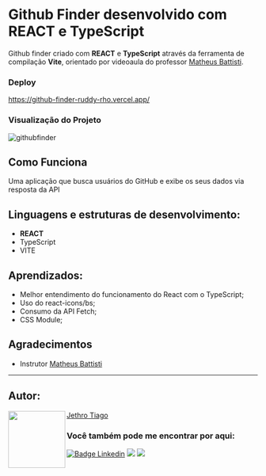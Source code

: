 ﻿# Github Finder desenvolvido com REACT e TypeScript
Github finder criado com <strong>REACT</strong> e <strong>TypeScript</strong> através da ferramenta de compilação <strong>Vite</strong>, orientado por videoaula do professor [Matheus Battisti](https://github.com/matheusbattisti).

### Deploy

https://github-finder-ruddy-rho.vercel.app/

### Visualização do Projeto

![githubfinder](https://user-images.githubusercontent.com/103612874/209887507-e8a8e93c-d97f-4966-97f8-9273e85b515f.jpg)

## Como Funciona

Uma aplicação que busca usuários do GitHub e exibe os seus dados via resposta da API

## Linguagens e estruturas de desenvolvimento:

* <strong>REACT</strong>
* TypeScript
* VITE

## Aprendizados:

* Melhor entendimento do funcionamento do React com o TypeScript;
* Uso do react-icons/bs;
* Consumo da API Fetch;
* CSS Module;

## Agradecimentos

* Instrutor [Matheus Battisti](https://github.com/matheusbattisti)

---

<h2 id="autor" align="left">Autor:</h2>
  <img align="left" src="https://avatars.githubusercontent.com/u/103612874?v=4" width=115>
<a href="https://github.com/JethroTiago">Jethro Tiago</a>
<h3 align="left">Você também pode me encontrar por aqui:</h3>
<p align="left">
  <a href="https://www.linkedin.com/in/jethrotiago/"><img src="https://img.shields.io/badge/LinkedIn-0077B5?style=for-the-badge&logo=linkedin&logoColor=white" alt="Badge Linkedin" /></a>
  <a href="https://www.youtube.com/c/BEIRADAAVENTURA" target="_blank"><img src="https://img.shields.io/badge/YouTube-FF0000?style=for-the-badge&logo=youtube&logoColor=white" target="_blank"></a>
  <a href="https://instagram.com/jethrotiago" target="_blank"><img src="https://img.shields.io/badge/-Instagram-%23E4405F?style=for-the-badge&logo=instagram&logoColor=white" target="_blank"></a>
  <br>
